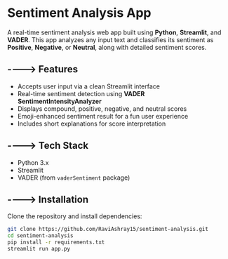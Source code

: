 # Sentiment Analysis App

A real-time sentiment analysis web app built using **Python**, **Streamlit**, and **VADER**. This app analyzes any input text and classifies its sentiment as **Positive**, **Negative**, or **Neutral**, along with detailed sentiment scores.

## ----> Features

- Accepts user input via a clean Streamlit interface
- Real-time sentiment detection using **VADER SentimentIntensityAnalyzer**
- Displays compound, positive, negative, and neutral scores
- Emoji-enhanced sentiment result for a fun user experience
- Includes short explanations for score interpretation

## ----> Tech Stack

- Python 3.x
- Streamlit
- VADER (from `vaderSentiment` package)

## ----> Installation

Clone the repository and install dependencies:

```bash
git clone https://github.com/RaviAshray15/sentiment-analysis.git
cd sentiment-analysis
pip install -r requirements.txt
streamlit run app.py
